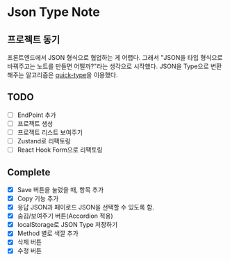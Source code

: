 # Json Type Note

## 프로젝트 동기
프론트엔드에서 JSON 형식으로 협업하는 게 어렵다. 그래서 "JSON을 타입 형식으로 바꿔주고는 노트를 만들면 어떨까?"라는 생각으로 시작했다. JSON을 Type으로 변환해주는 알고리즘은 [quick-type](https://github.com/quicktype/quicktype)을 이용했다.

## TODO

- [ ] EndPoint 추가
- [ ] 프로젝트 생성
- [ ] 프로젝트 리스트 보여주기
- [ ] Zustand로 리팩토링
- [ ] React Hook Form으로 리팩토링

## Complete
- [x] Save 버튼을 눌렀을 때, 항목 추가
- [x] Copy 기능 추가
- [x] 응답 JSON과 페이로드 JSON을 선택할 수 있도록 함.
- [x] 숨김/보여주기 버튼(Accordion 적용)
- [x] localStorage로 JSON Type 저장하기
- [x] Method 별로 색깔 추가
- [x] 삭제 버튼
- [x] 수정 버튼
